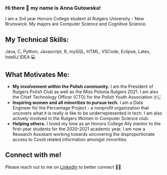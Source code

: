 ### Hi there 👋 my name is Anna Gutowska!

I am a 3rd year Honors College student at Rutgers University - New Brunswick. My majors are Computer Science
and Cognitive Science. 

## My Technical Skills: 
Java, C, Python, Javascript, R, mySQL, HTML, VSCode, Eclipse, Latex, IntelliJ IDEA 💻

## What Motivates Me: 
* **My involvement within the Polish community.** I am the President of Rutgers Polish Club as well as the Miss Polonia Rutgers 2021. I am also the Chief Technology Officer (CTO) for the Polish Youth Association 🇵🇱
* **Inspiring women and all minorities to pursue tech.** I am a Data Engineer for the Percentage Project - a nonprofit organization that uncovers what it is really is like to be underrepresented in tech. I am also actively involved in the Rutgers Women in Computer Science club. 
* **Helping others.** I loved my time as an Honors College Ally mentor to the first-year students for the 2020-2021 academic year. I am now a Research Assistant working towards uncovering the disproportionate access to Covid related information amongst minorities. 

## Connect with me!
Please reach out to me on [LinkedIn](https://www.linkedin.com/in/anna-gutowska/) to better connect 🙌🏻

<!--
**AnnaGutowska/AnnaGutowska** is a ✨ _special_ ✨ repository because its `README.md` (this file) appears on your GitHub profile.


Here are some ideas to get you started:

- 🔭 I’m currently working on ...
- 🌱 I’m currently learning ...
- 👯 I’m looking to collaborate on ...
- 🤔 I’m looking for help with ...
- 💬 Ask me about ...
- 📫 How to reach me: ...
- 😄 Pronouns: ...
- ⚡ Fun fact: ...
-->
